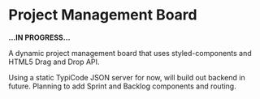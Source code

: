 # Project Management Board

**...IN PROGRESS...**  

A dynamic project management board that uses styled-components and HTML5 Drag and Drop API. 

Using a static TypiCode JSON server for now, will build out backend in future.
Planning to add Sprint and Backlog components and routing.
